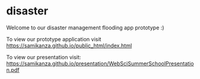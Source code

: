 # disaster

Welcome to our disaster management flooding app prototype :) 

To view our prototype application visit https://samikanza.github.io/public_html/index.html

To view our presentation visit: https://samikanza.github.io/presentation/WebSciSummerSchoolPresentation.pdf
